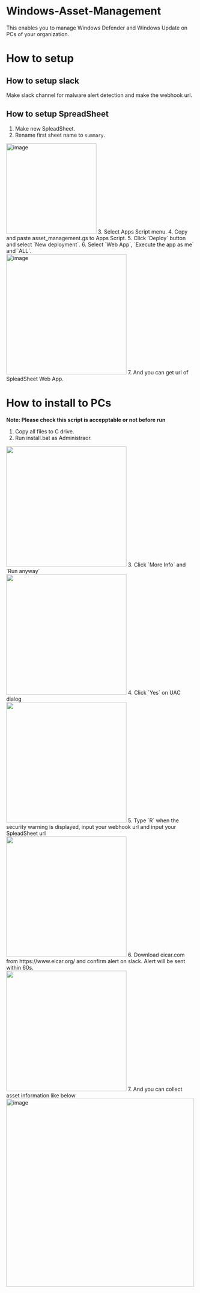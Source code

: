 # Windows-Asset-Management
This enables you to manage Windows Defender and Windows Update on PCs of your organization.

# How to setup

## How to setup slack

Make slack channel for malware alert detection and make the webhook url.

## How to setup SpreadSheet

1. Make new SpleadSheet.
2. Rename first sheet name to `summary`.<br>
<img width="240" alt="image" src="https://user-images.githubusercontent.com/7601382/215703161-7efff8f9-186b-4f3f-97c4-e1e2f4d6f864.png">
3. Select Apps Script menu.
4. Copy and paste asset_management.gs to Apps Script.
5. Click `Deploy` button and select `New deployment`.
6. Select `Web App`, `Execute the app as me` and `ALL`.<br>
<img width="320" alt="image" src="https://user-images.githubusercontent.com/7601382/215706234-8e0d3656-d20c-4ada-97a6-04a50e86b62b.png">
7. And you can get url of SpleadSheet Web App. 

# How to install to PCs

**Note: Please check this script is accepptable or not before run**

1. Copy all files to C drive.
2. Run install.bat as Administraor.<br>
<img src="https://user-images.githubusercontent.com/7601382/77862094-447bba00-7254-11ea-9680-39929e1f3a1e.png" width="320">
3. Click `More Info` and `Run anyway` <br>
<img src="https://user-images.githubusercontent.com/7601382/77862121-64ab7900-7254-11ea-8a97-7be342edfd91.png" width="320">
4. Click `Yes` on UAC dialog <br>
<img src="https://user-images.githubusercontent.com/7601382/77862147-94f31780-7254-11ea-8938-944cf8ff31cd.png" width="320">
5. Type `R` when the security warning is displayed, input your webhook url and input your SpleadSheet url<br>
<img src="https://user-images.githubusercontent.com/7601382/77862237-0e8b0580-7255-11ea-9572-fb5d3e6deaad.png" width="320">
6. Download eicar.com from https://www.eicar.org/ and confirm alert on slack. Alert will be sent within 60s.<br>
<img src="https://user-images.githubusercontent.com/7601382/77862289-73466000-7255-11ea-9413-964e1cccc8b1.png" width="320">
7. And you can collect asset information like below<br>
<img width="500" alt="image" src="https://user-images.githubusercontent.com/7601382/215935150-84613d1b-872e-4df5-a307-22e7d4143811.png">
